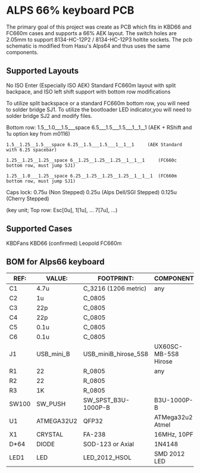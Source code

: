 ALPS 66% keyboard PCB
=====================
The primary goal of this project was create as PCB which fits in KBD66 and FC660m cases and supports a 66% AEK layout.
The switch holes are 2.05mm to support 8134-HC-12P2 /  8134-HC-12P3 holtite sockets. 
The pcb schematic is modified from Hasu's Alps64 and thus uses the same components.

Supported Layouts
---------------
No ISO Enter (Especially ISO AEK)
Standard FC660m layout with split backpace, and ISO left shift support with bottom row modifications

To utilize split backspace or a standard FC660m bottom row, you will need to solder bridge SJ1.
To utilize the bootloader LED indicator,you will need to solder bridge SJ2 and modify files. 


Bottom row:
	1.5__1.0___1.5___space 6.5___1.5___1.5___1__1__1	 (AEK + RShift and 1u option key from m0116)

	1.5__1.25__1.5___space 6.25__1.5___1.5___1__1__1	 (AEK Standard with 6.25 spacebar)
	
	1.25__1.25__1.25__space 6__1.25__1.25__1.25__1__1__1     (FC660c bottom row, must jump SJ1)
	
	1.25__1.0___1.25__space 6.25__1.25__1.25__1.25__1__1__1  (FC660m bottom row, must jump SJ1)
 
 
Caps lock:
	0.75u  (Non Stepped)
	0.25u  (Alps Dell/SGI Stepped)
	0.125u (Cherry Stepped)

(key unit; Top row: Esc[0u], 1[1u], ... 7[7u], ...)


Supported Cases
-------------
KBDFans KBD66 (confirmed)
Leopold FC660m 

BOM for Alps66 keyboard                                                    
------------------
| REF:  | VALUE:     | FOOTPRINT:           | COMPONENT            |
|------ | ---------- | -------------------- | -------------------- |  
| C1    | 4.7u       | C_3216 (1206 metric) | any                  |
| C2    | 1u         | C_0805               |                      |     
| C3    | 22p        | C_0805               |                      |
| C4    | 22p        | C_0805               |                      |
| C5    | 0.1u       | C_0805               |                      |
| C6    | 0.1u       | C_0805               |                      |
| J1    | USB_mini_B | USB_miniB_hirose_5S8 | UX60SC-MB-5S8 Hirose |
| R1    | 22         | R_0805               | any                  |
| R2    | 22         | R_0805               |                      |
| R3    | 1K         | R_0805               |                      |
| SW100 | SW_PUSH    | SW_SPST_B3U-1000P-B  | B3U-1000P-B          |
| U1    | ATMEGA32U2 | QFP32                | ATMega32u2 Atmel     | 
| X1    | CRYSTAL    | FA-238               | 16MHz, 10PF          |
| D*64  | DIODE      | SOD-123 or Axial     | 1N4148               |
| LED1  | LED        | LED_2012_HSOL	    | SMD 2012 LED         |

